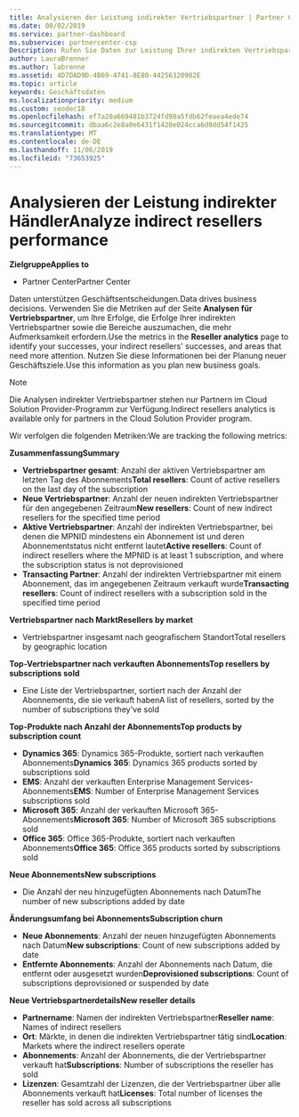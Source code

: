 ```yaml
---
title: Analysieren der Leistung indirekter Vertriebspartner | Partner Center
ms.date: 08/02/2019
ms.service: partner-dashboard
ms.subservice: partnercenter-csp
Description: Rufen Sie Daten zur Leistung Ihrer indirekten Vertriebspartner ab, um Erfolge sowie Bereiche zu identifizieren, die möglicherweise mehr Aufmerksamkeit erfordern.
author: LauraBrenner
ms.author: labrenne
ms.assetid: 4D7DAD9D-4B69-4741-8E80-44256320982E
ms.topic: article
keywords: Geschäftsdaten
ms.localizationpriority: medium
ms.custom: seodec18
ms.openlocfilehash: ef7a20a669481b3724fd98a5fdb62feaea4ede74
ms.sourcegitcommit: dbaa6c2e8a0e6431f1420e024cca6d0dd54f1425
ms.translationtype: MT
ms.contentlocale: de-DE
ms.lasthandoff: 11/06/2019
ms.locfileid: "73653925"
---
```

# <a name="analyze-indirect-resellers-performance"></a><span data-ttu-id="2eb90-104">Analysieren der Leistung indirekter Händler</span><span class="sxs-lookup"><span data-stu-id="2eb90-104">Analyze indirect resellers performance</span></span> 

<span data-ttu-id="2eb90-105">**Zielgruppe**</span><span class="sxs-lookup"><span data-stu-id="2eb90-105">**Applies to**</span></span>
- <span data-ttu-id="2eb90-106">Partner Center</span><span class="sxs-lookup"><span data-stu-id="2eb90-106">Partner Center</span></span>

<span data-ttu-id="2eb90-107">Daten unterstützen Geschäftsentscheidungen.</span><span class="sxs-lookup"><span data-stu-id="2eb90-107">Data drives business decisions.</span></span> <span data-ttu-id="2eb90-108">Verwenden Sie die Metriken auf der Seite **Analysen für Vertriebspartner**, um Ihre Erfolge, die Erfolge Ihrer indirekten Vertriebspartner sowie die Bereiche auszumachen, die mehr Aufmerksamkeit erfordern.</span><span class="sxs-lookup"><span data-stu-id="2eb90-108">Use the metrics in the **Reseller analytics** page to identify your successes, your indirect resellers' successes, and areas that need more attention.</span></span> <span data-ttu-id="2eb90-109">Nutzen Sie diese Informationen bei der Planung neuer Geschäftsziele.</span><span class="sxs-lookup"><span data-stu-id="2eb90-109">Use this information as you plan new business goals.</span></span>

> [!NOTE]
> <span data-ttu-id="2eb90-110">Die Analysen indirekter Vertriebspartner stehen nur Partnern im Cloud Solution Provider-Programm zur Verfügung.</span><span class="sxs-lookup"><span data-stu-id="2eb90-110">Indirect resellers analytics is available only for partners in the Cloud Solution Provider program.</span></span>

<span data-ttu-id="2eb90-111">Wir verfolgen die folgenden Metriken:</span><span class="sxs-lookup"><span data-stu-id="2eb90-111">We are tracking the following metrics:</span></span>

<span data-ttu-id="2eb90-112">**Zusammenfassung**</span><span class="sxs-lookup"><span data-stu-id="2eb90-112">**Summary**</span></span>  
 - <span data-ttu-id="2eb90-113">**Vertriebspartner gesamt**: Anzahl der aktiven Vertriebspartner am letzten Tag des Abonnements</span><span class="sxs-lookup"><span data-stu-id="2eb90-113">**Total resellers**: Count of active resellers on the last day of the subscription</span></span>  
 - <span data-ttu-id="2eb90-114">**Neue Vertriebspartner**: Anzahl der neuen indirekten Vertriebspartner für den angegebenen Zeitraum</span><span class="sxs-lookup"><span data-stu-id="2eb90-114">**New resellers**: Count of new indirect resellers for the specified time period</span></span>  
 - <span data-ttu-id="2eb90-115">**Aktive Vertriebspartner**: Anzahl der indirekten Vertriebspartner, bei denen die MPNID mindestens ein Abonnement ist und deren Abonnementstatus nicht entfernt lautet</span><span class="sxs-lookup"><span data-stu-id="2eb90-115">**Active resellers**: Count of indirect resellers where the MPNID is at least 1 subscription, and where the subscription status is not deprovisioned</span></span>  
 - <span data-ttu-id="2eb90-116">**Transacting Partner**: Anzahl der indirekten Vertriebspartner mit einem Abonnement, das im angegebenen Zeitraum verkauft wurde</span><span class="sxs-lookup"><span data-stu-id="2eb90-116">**Transacting resellers**: Count of indirect resellers with a subscription sold in the specified time period</span></span>  

<span data-ttu-id="2eb90-117">**Vertriebspartner nach Markt**</span><span class="sxs-lookup"><span data-stu-id="2eb90-117">**Resellers by market**</span></span>  
 - <span data-ttu-id="2eb90-118">Vertriebspartner insgesamt nach geografischem Standort</span><span class="sxs-lookup"><span data-stu-id="2eb90-118">Total resellers by geographic location</span></span>  

<span data-ttu-id="2eb90-119">**Top-Vertriebspartner nach verkauften Abonnements**</span><span class="sxs-lookup"><span data-stu-id="2eb90-119">**Top resellers by subscriptions sold**</span></span>
 - <span data-ttu-id="2eb90-120">Eine Liste der Vertriebspartner, sortiert nach der Anzahl der Abonnements, die sie verkauft haben</span><span class="sxs-lookup"><span data-stu-id="2eb90-120">A list of resellers, sorted by the number of subscriptions they've sold</span></span>  

<span data-ttu-id="2eb90-121">**Top-Produkte nach Anzahl der Abonnements**</span><span class="sxs-lookup"><span data-stu-id="2eb90-121">**Top products by subscription count**</span></span>  
 - <span data-ttu-id="2eb90-122">**Dynamics 365**: Dynamics 365-Produkte, sortiert nach verkauften Abonnements</span><span class="sxs-lookup"><span data-stu-id="2eb90-122">**Dynamics 365**: Dynamics 365 products sorted by subscriptions sold</span></span>  
 - <span data-ttu-id="2eb90-123">**EMS**: Anzahl der verkauften Enterprise Management Services-Abonnements</span><span class="sxs-lookup"><span data-stu-id="2eb90-123">**EMS**: Number of Enterprise Management Services subscriptions sold</span></span>  
 - <span data-ttu-id="2eb90-124">**Microsoft 365**: Anzahl der verkauften Microsoft 365-Abonnements</span><span class="sxs-lookup"><span data-stu-id="2eb90-124">**Microsoft 365**: Number of Microsoft 365 subscriptions sold</span></span>  
 - <span data-ttu-id="2eb90-125">**Office 365**: Office 365-Produkte, sortiert nach verkauften Abonnements</span><span class="sxs-lookup"><span data-stu-id="2eb90-125">**Office 365**: Office 365 products sorted by subscriptions sold</span></span>  

<span data-ttu-id="2eb90-126">**Neue Abonnements**</span><span class="sxs-lookup"><span data-stu-id="2eb90-126">**New subscriptions**</span></span>  
 - <span data-ttu-id="2eb90-127">Die Anzahl der neu hinzugefügten Abonnements nach Datum</span><span class="sxs-lookup"><span data-stu-id="2eb90-127">The number of new subscriptions added by date</span></span>  

<span data-ttu-id="2eb90-128">**Änderungsumfang bei Abonnements**</span><span class="sxs-lookup"><span data-stu-id="2eb90-128">**Subscription churn**</span></span>  
 - <span data-ttu-id="2eb90-129">**Neue Abonnements**: Anzahl der neuen hinzugefügten Abonnements nach Datum</span><span class="sxs-lookup"><span data-stu-id="2eb90-129">**New subscriptions**: Count of new subscriptions added by date</span></span>  
 - <span data-ttu-id="2eb90-130">**Entfernte Abonnements**: Anzahl der Abonnements nach Datum, die entfernt oder ausgesetzt wurden</span><span class="sxs-lookup"><span data-stu-id="2eb90-130">**Deprovisioned subscriptions**: Count of subscriptions deprovisioned or suspended by date</span></span>  

<span data-ttu-id="2eb90-131">**Neue Vertriebspartnerdetails**</span><span class="sxs-lookup"><span data-stu-id="2eb90-131">**New reseller details**</span></span>  
 - <span data-ttu-id="2eb90-132">**Partnername**: Namen der indirekten Vertriebspartner</span><span class="sxs-lookup"><span data-stu-id="2eb90-132">**Reseller name**: Names of indirect resellers</span></span>  
 - <span data-ttu-id="2eb90-133">**Ort**: Märkte, in denen die indirekten Vertriebspartner tätig sind</span><span class="sxs-lookup"><span data-stu-id="2eb90-133">**Location**: Markets where the indirect resellers operate</span></span>  
 - <span data-ttu-id="2eb90-134">**Abonnements**: Anzahl der Abonnements, die der Vertriebspartner verkauft hat</span><span class="sxs-lookup"><span data-stu-id="2eb90-134">**Subscriptions**: Number of subscriptions the reseller has sold</span></span>  
 - <span data-ttu-id="2eb90-135">**Lizenzen**: Gesamtzahl der Lizenzen, die der Vertriebspartner über alle Abonnements verkauft hat</span><span class="sxs-lookup"><span data-stu-id="2eb90-135">**Licenses**: Total number of licenses the reseller has sold across all subscriptions</span></span>  
  
  